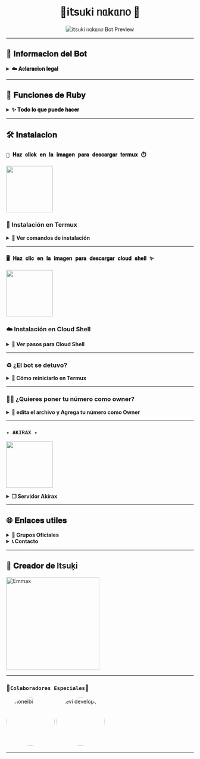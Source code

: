 
<h1 align="center">👑і𝗍sᥙkі ᥒᥲkᥲᥒ᥆ 🌸</h1>

<p align="center">
  <img src="https://files.catbox.moe/atnv7f.gif" alt="і𝗍sᥙkі ᥒᥲkᥲᥒ᥆ Bot Preview" />
</p>


---

## 💫 𝐈𝐧𝐟𝐨𝐫𝐦𝐚𝐜𝐢o𝐧 𝐝𝐞𝐥 𝐁𝐨𝐭

<details>
  <summary><b>☁️ 𝐀𝐜𝐥𝐚𝐫𝐚𝐜𝐢o𝐧 𝐥𝐞𝐠𝐚𝐥</b></summary>

> 🚫 **Este proyecto NO está afiliado a WhatsApp ni WhatsApp LLC.**  
> un bot hecho 100% independiente, la base del bot es de Yuki Suou. bot personalizado por **Emmax-kun**.
</details>

---

## 🧩 𝐅𝐮𝐧𝐜𝐢𝐨𝐧𝐞𝐬 𝐝𝐞 𝐑𝐮𝐛𝐲

<details>
  <summary><b>✨ 𝐓𝐨𝐝𝐨 𝐥𝐨 𝐪𝐮𝐞 𝐩𝐮𝐞𝐝𝐞 𝐡𝐚𝐜𝐞𝐫</b></summary>

- 👥 Gestión de grupos (bienvenidas, reglas, etc.)
- 🛡️ Antidelete, antilink, antispam
- 🎉 Mensaje de bienvenida personalizado
- 🎮 Juegos: tictactoe, piedra papel o tijera, etc.
- 🤖 Chatbots: Simsimi y autoresponder AI
- 🎨 Stickers desde imágenes, videos, GIFs o enlaces
- 🔎 Búsquedas rápidas en Google
- 🧙 Juego RPG integrado
- 🎵 Descarga de música y videos desde YouTube
- 🔧 ¡Y muchas otras funciones!

</details>

---

## 🛠️ 𝐈𝐧𝐬𝐭𝐚𝐥𝐚𝐜𝐢o𝐧

### **`🤖 𝐇𝐚𝐳 𝐜𝐥𝐢𝐜𝐤 𝐞𝐧 𝐥𝐚 𝐢𝐦𝐚𝐠𝐞𝐧 𝐩𝐚𝐫𝐚 𝐝𝐞𝐬𝐜𝐚𝐫𝐠𝐚𝐫 𝐭𝐞𝐫𝐦𝐮𝐱 ⏱️`**
<a
href="https://www.mediafire.com/file/llugt4zgj7g3n3u/com.termux_1020.apk/file"><img src="https://qu.ax/finc.jpg" height="125px"></a> 

### 📱 Instalación en **Termux**

<details>
  <summary><b>🔰 Ver comandos de instalación</b></summary>

```bash
termux-setup-storage
```

```bash
apt update && apt upgrade && pkg install -y git nodejs ffmpeg imagemagick yarn
```

```bash
git clone https://github.com/Dioneibi-rip/Ruby-Hoshino-Bot && cd Ruby-Hoshino-Bot
```

```bash
yarn install && npm install && npm update
```

```bash
npm start
```

> Cuando veas: (Y/I/N/O/D/Z) [default=N]  
> Escribe **"y"** y presiona **ENTER**

</details>

---

### **`🖥️ 𝐇𝐚𝐳 𝐜𝐥𝐢𝐜 𝐞𝐧 𝐥𝐚 𝐢𝐦𝐚𝐠𝐞𝐧 𝐩𝐚𝐫𝐚 𝐝𝐞𝐬𝐜𝐚𝐫𝐠𝐚𝐫 𝐜𝐥𝐨𝐮𝐝 𝐬𝐡𝐞𝐥𝐥 ✨`**
<a
href="https://www.mediafire.com/file/bp2l6cci2p30hjv/Cloud+Shell_1.apk/file"><img src="https://qu.ax/iSvfx.webp" height="125px"></a> 

### ☁️ Instalación en **Cloud Shell**

<details>
  <summary><b>🚀 Ver pasos para Cloud Shell</b></summary>

```bash
git clone https://github.com/Dioneibi-rip/Ruby-Hoshino-Bot && cd Ruby-Hoshino-Bot
```

```bash
yarn install && npm install
```

```bash
npm start
```

> ✔️ Asegúrate de que tu Cloud Shell tenga Node.js instalado.
</details>

---

### ♻️ ¿El bot se detuvo?

<details>
  <summary><b>🔁 Cómo reiniciarlo en Termux</b></summary>

```bash
cd і𝗍sᥙkі ᥒᥲkᥲᥒ᥆-Bot && npm start
```

</details>

---

### 🧑‍💻 ¿Quieres poner tu número como owner?

<details>
  <summary><b>🔑 edita el archivo y Agrega tu número como Owner</b></summary>

```bash
cd і𝗍sᥙkі ᥒᥲkᥲᥒ᥆-Bot
```

```bash
nano settings.js
```

> En el archivo `settings.js`, busca la sección `owner` y coloca tu número ahí.

</details>

---

### **`✦ AKIRAX ✦`**

<a
href="https://home.akirax.net"><img src="https://raw.githubusercontent.com/The-King-Destroy/Adiciones/main/Contenido/1748713078525.jpeg" height="125px"></a>

<details>
 <summary><b> ❒ Servidor Akirax</b></summary>

* Dashboard : [`Dash`](https://home.akirax.net)
* Panel : [`Panel`](https://console.akirax.net)
* Canal de WhatsApp : [`Aqui`(https://whatsapp.com/channel/0029VbBfmjK9cDDcAL33Gi3x)
* Grupo Oficial : [`Aquí`](https://chat.whatsapp.com/HSNqUnIAFjV2XtpMxtpkRD?mode=ac_t)

</details>

---

## 🌐 𝐄𝐧𝐥𝐚𝐜𝐞𝐬 u𝐭𝐢𝐥𝐞𝐬

<details>
  <summary><b>👥 Grupos Oficiales</b></summary>

- 📢 [Canal Oficial](https://whatsapp.com/channel/0029VbBfmjK9cDDcAL33Gi3x)
- 🌐 [Comunidad Global](https://chat.whatsapp.com/HSNqUnIAFjV2XtpMxtpkRD?mode=ac_t)

</details>

<details>
  <summary><b>📞 Contacto</b></summary>

- 📱 WhatsApp: 7225305296 
- 📧 Email: dioneibipaselomendes@gmail.com

</details>

---

## 👑 𝐂𝐫𝐞𝐚𝐝𝐨𝐫 𝐝𝐞 Itsuķi 


<a href="https://github.com/Emmax08"><img src="https://github.com/Emmax08.png" width="250" height="250" alt="Emmax"/></a>

---

### **🌺` Colaboradores Especiales `🌟**
<a href="https://github.com/nevi-dev" style="display:inline-block; text-decoration: none;">
    <img src="https://github.com/Dioneibi-rip.png" width="130" height="130" alt="Dioneibi" style="border-radius: 50%;"/>
</a>
<a href="https://github.com/Dioneibi-rip" style="display:inline-block; margin-right: 10px; text-decoration: none;">
    <img src="https://github.com/Dioneibi-rip.png" width="130" height="130" alt="nevi developer" style="border-radius: 50%;"/>
</a>

---
